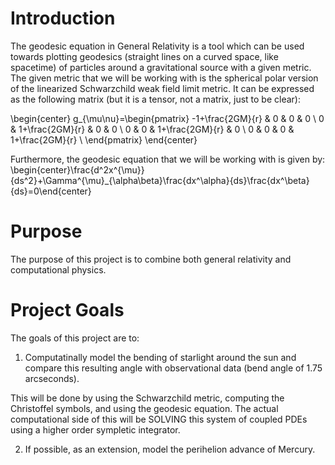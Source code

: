 # Introduction

The geodesic equation in General Relativity is a tool which can be used towards plotting geodesics (straight lines on a curved space, like spacetime) of particles around a gravitational source with a given metric. The given metric that we will be working with is the spherical polar version of the linearized Schwarzchild weak field limit metric. It can be expressed as the following matrix (but it is a tensor, not a matrix, just to be clear):

\begin{center}
g_{\mu\nu}=\begin{pmatrix}
-1+\frac{2GM}{r} & 0 & 0 & 0 \\
0 & 1+\frac{2GM}{r} & 0 & 0 \\
0 & 0 & 1+\frac{2GM}{r} & 0 \\
0 & 0 & 0 & 1+\frac{2GM}{r} \\
\end{pmatrix}
\end{center}

Furthermore, the geodesic equation that we will be working with is given by: \begin{center}\frac{d^2x^{\mu}}{ds^2}+\Gamma^{\mu}_{\alpha\beta}\frac{dx^\alpha}{ds}\frac{dx^\beta}{ds}=0\end{center}

# Purpose

The purpose of this project is to combine both general relativity and computational physics.

# Project Goals

The goals of this project are to:

1. Computatinally model the bending of starlight around the sun and compare this resulting angle with observational data (bend angle of 1.75 arcseconds).

This will be done by using the Schwarzchild metric, computing the Christoffel symbols, and using the geodesic equation. The actual computational side of this will be SOLVING this system of coupled PDEs using a higher order sympletic integrator.

2. If possible, as an extension, model the perihelion advance of Mercury.

